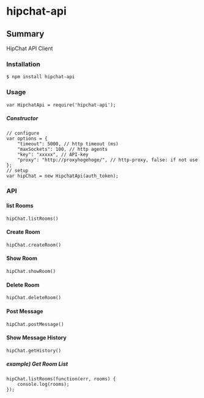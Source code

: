 hipchat-api
=========

## Summary

HipChat API Client

### Installation

	$ npm install hipchat-api

### Usage

	var HipchatApi = require('hipchat-api');

##### Constructor

    // configure
    var options = {
        "timeout": 5000, // http timeout (ms)
        "maxSockets": 100, // http agents
        "key": "xxxxx", // API-key
        "proxy": "http://proxyhogehoge/", // http-proxy, false: if not use
    };
    // setup
	var hipChat = new HipchatApi(auth_token);

### API

#### list Rooms

    hipChat.listRooms()

#### Create Room

    hipChat.createRoom()

#### Show Room

    hipChat.showRoom()

#### Delete Room

    hipChat.deleteRoom()

#### Post Message

    hipChat.postMessage()

#### Show Message History

    hipChat.getHistory()

##### example) Get Room List

    hipChat.listRooms(function(err, rooms) {
        console.log(rooms);
    });
